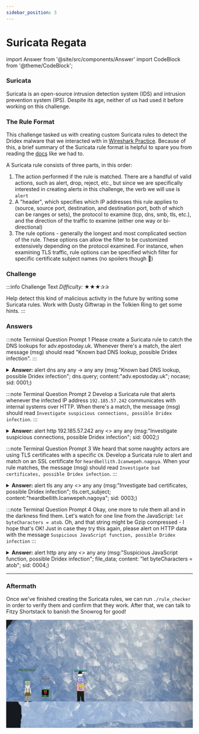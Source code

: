 ```yaml
---
sidebar_position: 3
---
```

# Suricata Regata

<!-- MDX imports -->
import Answer from '@site/src/components/Answer'
import CodeBlock from '@theme/CodeBlock';

<!-- Page content -->

### Suricata
Suricata is an open-source intrusion detection system (IDS) and intrusion prevention system (IPS). Despite its age, neither of us had used it before working on this challenge.

### The Rule Format
This challenge tasked us with creating custom Suricata rules to detect the Dridex malware that we interacted with in [Wireshark Practice](./wireshark_practice.md). Because of this, a brief summary of the Suricata rule format is helpful to spare you from reading the [docs](https://suricata.readthedocs.io/en/suricata-6.0.0/rules/intro.html) like we had to.

A Suricata rule consists of three parts, in this order:

1. The action performed if the rule is matched. There are a handful of valid actions, such as alert, drop, reject, etc., but since we are specifically interested in creating alerts in this challenge, the verb we will use is ```alert```
1. A "header", which specifies which IP addresses this rule applies to (source, source port, destination, and destination port, both of which can be ranges or sets), the protocol to examine (tcp, dns, smb, tls, etc.), and the direction of the traffic to examine (either one way or bi-directional)
1. The rule options - generally the longest and most complicated section of the rule. These options can allow the filter to be customized extensively depending on the protocol examined. For instance, when examining TLS traffic, rule options can be specified which filter for specific certificate subject names (no spoilers though 🤫)


### Challenge
:::info Challenge Text
*Difficulty:* ★★★✰✰

Help detect this kind of malicious activity in the future by writing some Suricata rules. Work with Dusty Giftwrap in the Tolkien Ring to get some hints.
:::

### Answers

:::note Terminal Question Prompt 1
Please create a Suricata rule to catch the DNS lookups for adv.epostoday.uk. Whenever there's a match, the alert message (msg) should read "Known bad DNS lookup, possible Dridex infection".
:::
<details>
<summary><b>Answer:</b>
<CodeBlock language="bash">alert dns any any -> any any (msg:"Known bad DNS lookup, possible Dridex infection"; dns.query; content:"adv.epostoday.uk"; nocase; sid: 0001;)</CodeBlock>
</summary>
<p>
Beginning with a fairly easy rule: we'd like to alert on DNS traffic to the malicious endpoint encountered earlier. In order to match specific DNS queries, we need to add the <code>dns.query</code> keyword, which modifies all following <code>content</code> keywords to match the DNS query itself. We then add a plain <code>content</code> match of "adv.epostoday.uk" to filter for DNS queries which match the malicious endpoint.
</p>
</details>


:::note Terminal Question Prompt 2
Develop a Suricata rule that alerts whenever the infected IP address ```192.185.57.242``` communicates with internal systems over HTTP. When there's a match, the message (msg) should read ```Investigate suspicious connections, possible Dridex infection```.
:::

<details>
<summary><b>Answer:</b>
<CodeBlock language="bash">alert http 192.185.57.242 any &lt;&gt; any any (msg:"Investigate suspicious connections, possible Dridex infection"; sid: 0002;)</CodeBlock>
</summary>
<p>
Next, we are asked to alert when a known infected IP address on our end (192.185.57.242) communicates with any external systems over HTTP. The rule itself is fairly self-explanatory: we alert on any http traffic to or from the specified IP address (using the &lt;&gt; direction specifier) towards any other IP on any port.
</p>
</details>


:::note Terminal Question Prompt 3
We heard that some naughty actors are using TLS certificates with a specific ```CN```. Develop a Suricata rule to alert and match on an SSL certificate for ```heardbellith.Icanwepeh.nagoya```. When your rule matches, the message (msg) should read ```Investigate bad certificates, possible Dridex infection```.
:::

<details>
<summary><b>Answer:</b>
<CodeBlock language="bash">alert tls any any &lt;&gt; any any (msg:"Investigate bad certificates, possible Dridex infection"; tls.cert_subject; content:"heardbellith.Icanwepeh.nagoya"; sid: 0003;)</CodeBlock>
</summary>
<p>
Now we want to alert when receiving traffic containing a specific TLS certificate CN. For this, we use the <code>tls</code> protocol, and set the source and destination as any IP and any port. Since we need to match on a specific CN, we provide the <code>tls.cert_subject</code> keyword, much like the DNS query rule we created earlier. This keyword modifies following <code>content</code> fields to apply to (unsurprisingly) the TLS certificates subject, so we add the <code>content</code> field afterwards to match our target.
</p>
</details>


:::note Terminal Question Prompt 4
Okay, one more to rule them all and in the darkness find them. Let's watch for one line from the JavaScript: ```let byteCharacters = atob```. Oh, and that string might be Gzip compressed - I hope that's OK! Just in case they try this again, please alert on HTTP data with the message ```Suspicious JavaScript function, possible Dridex infection```
:::

<details>
<summary><b>Answer:</b>
<CodeBlock language="bash">alert http any any &lt;&gt; any any (msg:"Suspicious JavaScript function, possible Dridex infection"; file_data; content: "let byteCharacters = atob"; sid: 0004;)</CodeBlock>
</summary>
<p>
Finally, we need to alert on a specific JavaScript function. Again we use our bi-directional any/any header, but this time we set the protocol to <code>http</code>. In order to match on HTTP content, we use the <code>file_data</code> modifier keyword. Like the other protocol keywords we've used, this one modifies following content fields to apply to the contents of matched HTTP documents. Although the question warns us that the content might be Gzip compressed, the <code>file_data</code> keyword matches on decompressed data by default, so this doesn't complicate our answer.
</p>
</details>

---
### Aftermath

Once we've finished creating the Suricata rules, we can run ```./rule_checker``` in order to verify them and confirm that they work. After that, we can talk to Fitzy Shortstack to banish the Snowrog for good!

![The Snowrog banished, the day saved](./assets/img/tr-final.png)